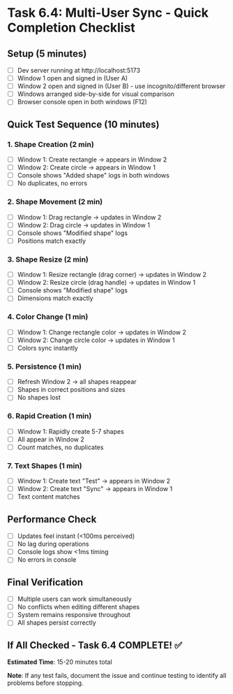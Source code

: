 # Task 6.4: Multi-User Sync - Quick Completion Checklist

## Setup (5 minutes)
- [ ] Dev server running at http://localhost:5173
- [ ] Window 1 open and signed in (User A)
- [ ] Window 2 open and signed in (User B) - use incognito/different browser
- [ ] Windows arranged side-by-side for visual comparison
- [ ] Browser console open in both windows (F12)

## Quick Test Sequence (10 minutes)

### 1. Shape Creation (2 min)
- [ ] Window 1: Create rectangle → appears in Window 2
- [ ] Window 2: Create circle → appears in Window 1
- [ ] Console shows "Added shape" logs in both windows
- [ ] No duplicates, no errors

### 2. Shape Movement (2 min)
- [ ] Window 1: Drag rectangle → updates in Window 2
- [ ] Window 2: Drag circle → updates in Window 1
- [ ] Console shows "Modified shape" logs
- [ ] Positions match exactly

### 3. Shape Resize (2 min)
- [ ] Window 1: Resize rectangle (drag corner) → updates in Window 2
- [ ] Window 2: Resize circle (drag handle) → updates in Window 1
- [ ] Console shows "Modified shape" logs
- [ ] Dimensions match exactly

### 4. Color Change (1 min)
- [ ] Window 1: Change rectangle color → updates in Window 2
- [ ] Window 2: Change circle color → updates in Window 1
- [ ] Colors sync instantly

### 5. Persistence (1 min)
- [ ] Refresh Window 2 → all shapes reappear
- [ ] Shapes in correct positions and sizes
- [ ] No shapes lost

### 6. Rapid Creation (1 min)
- [ ] Window 1: Rapidly create 5-7 shapes
- [ ] All appear in Window 2
- [ ] Count matches, no duplicates

### 7. Text Shapes (1 min)
- [ ] Window 1: Create text "Test" → appears in Window 2
- [ ] Window 2: Create text "Sync" → appears in Window 1
- [ ] Text content matches

## Performance Check
- [ ] Updates feel instant (<100ms perceived)
- [ ] No lag during operations
- [ ] Console logs show <1ms timing
- [ ] No errors in console

## Final Verification
- [ ] Multiple users can work simultaneously
- [ ] No conflicts when editing different shapes
- [ ] System remains responsive throughout
- [ ] All shapes persist correctly

## If All Checked - Task 6.4 COMPLETE! ✅

**Estimated Time**: 15-20 minutes total

**Note**: If any test fails, document the issue and continue testing to identify all problems before stopping.

